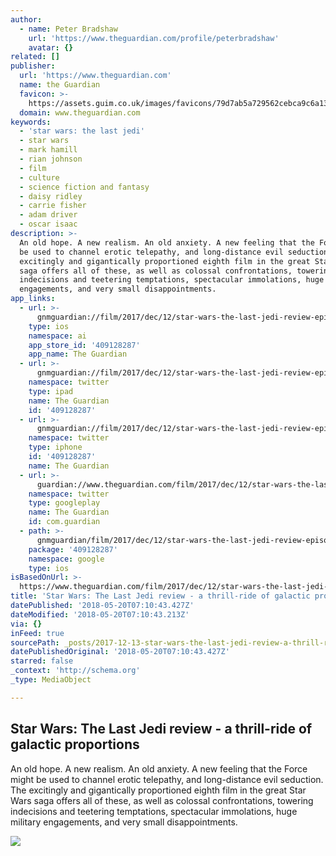 ```yaml
---
author:
  - name: Peter Bradshaw
    url: 'https://www.theguardian.com/profile/peterbradshaw'
    avatar: {}
related: []
publisher:
  url: 'https://www.theguardian.com'
  name: the Guardian
  favicon: >-
    https://assets.guim.co.uk/images/favicons/79d7ab5a729562cebca9c6a13c324f0e/32x32.ico
  domain: www.theguardian.com
keywords:
  - 'star wars: the last jedi'
  - star wars
  - mark hamill
  - rian johnson
  - film
  - culture
  - science fiction and fantasy
  - daisy ridley
  - carrie fisher
  - adam driver
  - oscar isaac
description: >-
  An old hope. A new realism. An old anxiety. A new feeling that the Force might
  be used to channel erotic telepathy, and long-distance evil seduction. The
  excitingly and gigantically proportioned eighth film in the great Star Wars
  saga offers all of these, as well as colossal confrontations, towering
  indecisions and teetering temptations, spectacular immolations, huge military
  engagements, and very small disappointments.
app_links:
  - url: >-
      gnmguardian://film/2017/dec/12/star-wars-the-last-jedi-review-episode-viii-rian-johnson?contenttype=Article&source=applinks
    type: ios
    namespace: ai
    app_store_id: '409128287'
    app_name: The Guardian
  - url: >-
      gnmguardian://film/2017/dec/12/star-wars-the-last-jedi-review-episode-viii-rian-johnson?contenttype=Article&source=twitter
    namespace: twitter
    type: ipad
    name: The Guardian
    id: '409128287'
  - url: >-
      gnmguardian://film/2017/dec/12/star-wars-the-last-jedi-review-episode-viii-rian-johnson?contenttype=Article&source=twitter
    namespace: twitter
    type: iphone
    id: '409128287'
    name: The Guardian
  - url: >-
      guardian://www.theguardian.com/film/2017/dec/12/star-wars-the-last-jedi-review-episode-viii-rian-johnson
    namespace: twitter
    type: googleplay
    name: The Guardian
    id: com.guardian
  - path: >-
      gnmguardian/film/2017/dec/12/star-wars-the-last-jedi-review-episode-viii-rian-johnson?contenttype=Article&source=google
    package: '409128287'
    namespace: google
    type: ios
isBasedOnUrl: >-
  https://www.theguardian.com/film/2017/dec/12/star-wars-the-last-jedi-review-episode-viii-rian-johnson
title: 'Star Wars: The Last Jedi review - a thrill-ride of galactic proportions'
datePublished: '2018-05-20T07:10:43.427Z'
dateModified: '2018-05-20T07:10:43.213Z'
via: {}
inFeed: true
sourcePath: _posts/2017-12-13-star-wars-the-last-jedi-review-a-thrill-ride-of-galactic.md
datePublishedOriginal: '2018-05-20T07:10:43.427Z'
starred: false
_context: 'http://schema.org'
_type: MediaObject

---
```

<article style=""><h1>Star Wars: The Last Jedi review - a thrill-ride of galactic proportions</h1><p>An old hope. A new realism. An old anxiety. A new feeling that the Force might be used to channel erotic telepathy, and long-distance evil seduction. The excitingly and gigantically proportioned eighth film in the great Star Wars saga offers all of these, as well as colossal confrontations, towering indecisions and teetering temptations, spectacular immolations, huge military engagements, and very small disappointments.</p><img src="https://i.guim.co.uk/img/media/b6eb5850e4450feb93943207e9b19c54008186c0/131_0_1430_858/master/1430.jpg?w=1200&amp;h=630&amp;q=55&amp;auto=format&amp;usm=12&amp;fit=crop&amp;crop=faces%2Centropy&amp;bm=normal&amp;ba=bottom%2Cleft&amp;blend64=aHR0cHM6Ly91cGxvYWRzLmd1aW0uY28udWsvMjAxNi8wNS8yNS9vdmVybGF5LWxvZ28tMTIwMC05MF9vcHQucG5n&amp;s=3908493ed9d12c8b8d83e2bb087923a8" /></article>